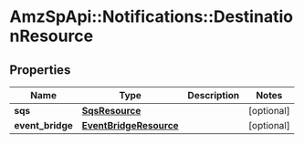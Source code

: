 # AmzSpApi::Notifications::DestinationResource

## Properties
Name | Type | Description | Notes
------------ | ------------- | ------------- | -------------
**sqs** | [**SqsResource**](SqsResource.md) |  | [optional] 
**event_bridge** | [**EventBridgeResource**](EventBridgeResource.md) |  | [optional] 

